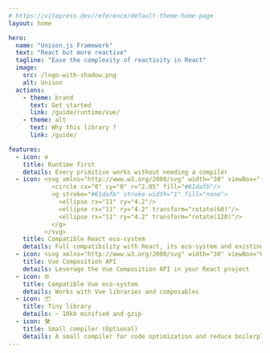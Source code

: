 ```yaml
---
# https://vitepress.dev/reference/default-theme-home-page
layout: home

hero:
  name: "Unison.js Framework"
  text: "React but more reactive"
  tagline: "Ease the complexity of reactivity in React"
  image:
    src: /logo-with-shadow.png
    alt: Unison
  actions:
    - theme: brand
      text: Get started
      link: /guide/runtime/vue/
    - theme: alt
      text: Why this library ?
      link: /guide/

features:
  - icon: ⚙️
    title: Runtime first
    details: Every primitive works without needing a compiler
  - icon: <svg xmlns="http://www.w3.org/2000/svg" width="30" viewBox="-11.5 -10.23174 23 20.46348">
            <circle cx="0" cy="0" r="2.05" fill="#61dafb"/>
            <g stroke="#61dafb" stroke-width="1" fill="none">
              <ellipse rx="11" ry="4.2"/>
              <ellipse rx="11" ry="4.2" transform="rotate(60)"/>
              <ellipse rx="11" ry="4.2" transform="rotate(120)"/>
            </g>
          </svg>
    title: Compatible React eco-system
    details: Full compatibility with React, its eco-system and existing React codebase
  - icon: <svg xmlns="http://www.w3.org/2000/svg" width="30" viewBox="0 0 256 220.8"><path fill="#41B883" d="M204.8 0H256L128 220.8 0 0h97.92L128 51.2 157.44 0h47.36Z"/><path fill="#41B883" d="m0 0 128 220.8L256 0h-51.2L128 132.48 50.56 0H0Z"/><path fill="#35495E" d="M50.56 0 128 133.12 204.8 0h-47.36L128 51.2 97.92 0H50.56Z"/></svg>
    title: Vue Composition API
    details: Leverage the Vue Composition API in your React project
  - icon: 🌐️
    title: Compatible Vue eco-system
    details: Works with Vue libraries and composables
  - icon: 📦
    title: Tiny library
    details: ~ 10kb minified and gzip
  - icon: 🛠️
    title: Small compiler (Optional)
    details: A small compiler for code optimization and reduce boilerplate
---
```

